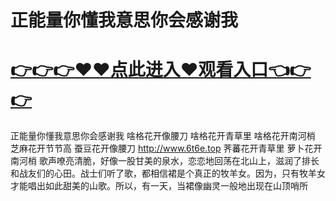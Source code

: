 # 正能量你懂我意思你会感谢我

# <a href="https://github.com/bitezs/bite/issues/1">👉👉👉♥♥点此进入♥观看入口👈👉👉</a>

正能量你懂我意思你会感谢我
啥格花开像腰刀
啥格花开青草里
啥格花开南河梢
芝麻花开节节高
蚕豆花开像腰刀
http://www.6t6e.top
荠蕃花开青草里
萝卜花开南河梢
歌声嘹亮清脆，好像一股甘美的泉水，恋恋地回荡在北山上，滋润了排长和战友们的心田。战士们听了歌，都相信裙是个真正的牧羊女。因为，只有牧羊女才能唱出如此甜美的山歌。所以，有一天，当裙像幽灵一般地出现在山顶哨所
